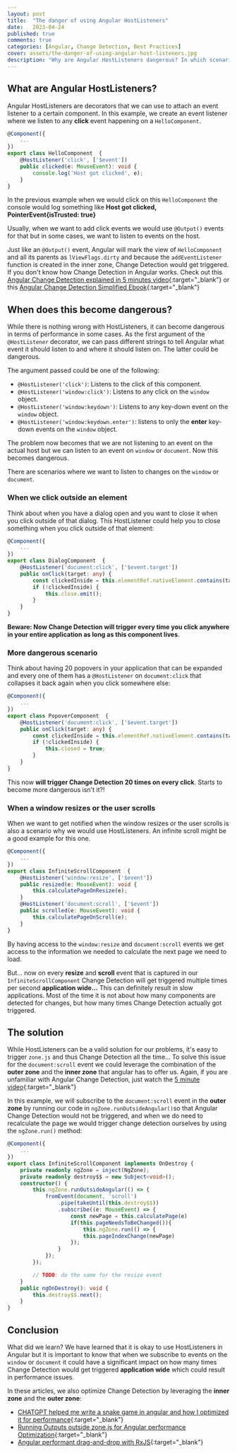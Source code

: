 ```yaml
---
layout: post
title:  "The danger of using Angular HostListeners"
date:   2023-04-24
published: true
comments: true
categories: [Angular, Change Detection, Best Practices]
cover: assets/the-danger-of-using-angular-host-listeners.jpg
description: "Why are Angular HostListeners dangerous? In which scenarios would they over-trigger Change Detection?"
---
```


## What are Angular HostListeners?

Angular HostListeners are decorators that we can use to attach an event listener to a certain component. In this example, we create an event listener where we listen to any **click** event happening on a `HelloComponent`.

```typescript
@Component({
    ...
})
export class HelloComponent  {
    @HostListener('click', ['$event']) 
    public clicked(e: MouseEvent): void {
        console.log('Host got clicked', e);
    }
}
```

In the previous example when we would click on this `HelloComponent` the console would log something like **Host got clicked, PointerEvent{isTrusted: true}**

Usually, when we want to add click events we would use `@Output()` events for that but in some cases, we want to listen to events on the host.

Just like an `@Output()` event, Angular will mark the view of `HelloComponent` and all its parents as `lViewFlags.dirty` and because the `addEventListener` function is created in the inner zone, Change Detection would get triggered.
If you don't know how Change Detection in Angular works. Check out this [Angular Change Detection explained in 5 minutes video](https://www.youtube.com/watch?v=eNuMUslF8Bw&t=47s){:target="_blank"} or this [Angular Change Detection Simplified Ebook](https://www.simplified.courses/angular-change-detection-simplified-e-book){:target="_blank"}

## When does this become dangerous?

While there is nothing wrong with HostListeners, it can become dangerous in terms of performance in some cases.
As the first argument of the `@HostListener` decorator, we can pass different strings to tell Angular what event it should listen to and where it should listen on.
The latter could be dangerous.

The argument passed could be one of the following:
- `@HostListener('click')`: Listens to the click of this component.
- `@HostListener('window:click')`: Listens to any click on the `window` object.
- `@HostListener('window:keydown')`: Listens to any key-down event on the `window` object.
- `@HostListener('window:keydown.enter')`: listens to only the **enter** key-down events on the `window` object.

The problem now becomes that we are not listening to an event on the actual host but we can listen to an event on `window` or `document`. Now this becomes dangerous.

There are scenarios where we want to listen to changes on the `window` or `document`.

### When we click outside an element

Think about when you have a dialog open and you want to close it when you click outside of that dialog. This HostListener could help you to close something when you click outside of that element:

```typescript
@Component({
    ...
})
export class DialogComponent  {
    @HostListener('document:click', ['$event.target'])
    public onClick(target: any) {
        const clickedInside = this.elementRef.nativeElement.contains(target);
        if (!clickedInside) {
            this.close.emit();
        }
    }
}
```

**Beware: Now Change Detection will trigger every time you click anywhere in your entire application as long as this component lives**. 

### More dangerous scenario

Think about having 20 popovers in your application that can be expanded and every one of them has a `@HostListener` on `document:click` that collapses it back again when you click somewhere else:

```typescript
@Component({
    ...
})
export class PopoverComponent  {
    @HostListener('document:click', ['$event.target'])
    public onClick(target: any) {
        const clickedInside = this.elementRef.nativeElement.contains(target);
        if (!clickedInside) {
            this.closed = true;
        }
    }
}
```

This now **will trigger Change Detection 20 times on every click**. Starts to become more dangerous isn't it?!


### When a window resizes or the user scrolls

When we want to get notified when the window resizes or the user scrolls is also a scenario why we would use HostListeners. An infinite scroll might be a good example for this one.

```typescript
@Component({
    ...
})
export class InfiniteScrollComponent  {
    @HostListener('window:resize', ['$event']) 
    public resized(e: MouseEvent): void {
        this.calculatePageOnResize(e);
    }
    @HostListener('document:scroll', ['$event']) 
    public scrolled(e: MouseEvent): void {
        this.calculatePageOnScroll(e);
    }
}
```

By having access to the `window:resize` and `document:scroll` events we get access to the information we needed to calculate the next page we need to load.

But... now on every **resize** and **scroll** event that is captured in our `InfiniteScrollComponent` Change Detection will get triggered multiple times per second **application wide...**
This can definitely result in slow applications. Most of the time it is not about how many components are detected for changes, but how many times Change Detection actually got triggered.

## The solution

While HostListeners can be a valid solution for our problems, it's easy to trigger `zone.js` and thus Change Detection all the time...
To solve this issue for the `document:scroll` event we could leverage the combination of the **outer zone** and the **inner zone** that angular has to offer us.
Again, if you are unfamiliar with Angular Change Detection, just watch the [5 minute video](https://www.youtube.com/watch?v=eNuMUslF8Bw&t=47s){:target="_blank"}

In this example, we will subscribe to the `document:scroll` event in the **outer zone** by running our code in `ngZone.runOutsideAngular()`so that Angular Change Detection would not be triggered, and when we do need to recalculate the page we would trigger change detection ourselves by using the `ngZone.run()` method:

```typescript
@Component({
    ...
})
export class InfiniteScrollComponent implements OnDestroy {
    private readonly ngZone = inject(NgZone);
    private readonly destroy$$ = new Subject<void>();
    constructor() {
        this.ngZone.runOutsideAngular(() => {
            fromEvent(document, 'scroll')
                .pipe(takeUntil(this.destroy$$))
                .subscribe((e: MouseEvent) => {
                    const newPage = this.calculatePage(e)
                    if(this.pageNeedsToBeChanged()){
                        this.ngZone.run(() => {
                        this.pageIndexChange(newPage)
                    });
                }
            });
        });

        // TODO: do the same for the resize event
    }
    public ngOnDestroy(): void {
        this.destroy$$.next();
    }
}
```

## Conclusion

What did we learn? We have learned that it is okay to use HostListeners in Angular but it is important to know that when we subscribe to events on the `window` or `document` it could have a significant impact on how many times Change Detection would get triggered **application wide** which could result in performance issues.

In these articles, we also optimize Change Detection by leveraging the **inner zone** and the **outer zone**:
- [CHATGPT helped me write a snake game in angular and how I optimized it for performance](https://blog.simplified.courses/how-chatgpt-helped-me-write-a-snake-game-in-angular-and-how-i-optimized-it-for-performance/){:target="_blank"}
- [Running Outputs outside zone.js for Angular performance Optimization](https://blog.simplified.courses/running-outputs-outside-zonejs-for-angular-performance-optimization/){:target="_blank"}
- [Angular performant drag-and-drop with RxJS](https://blog.simplified.courses/angular-performant-drag-and-drop-with-rxjs/){:target="_blank"}